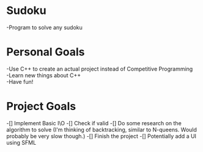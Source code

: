# Sudoku
-Program to solve any sudoku

# Personal Goals
-Use C++ to create an actual project instead of Competitive Programming<br>
-Learn new things about C++<br>
-Have fun!<br>

# Project Goals
-[] Implement Basic I\O
-[] Check if valid
-[] Do some research on the algorithm to solve (I'm thinking of backtracking, similar to N-queens. Would probably be very slow though.)
-[] Finish the project
-[]  Potentially add a UI using SFML